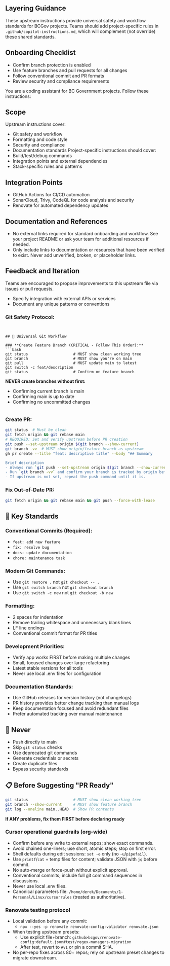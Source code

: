 
<!--
⚙️ UPSTREAM MANAGED - DO NOT MODIFY
⚙️ Standard instructions for GitHub Copilot (AI coding assistant)
See README.md for VS Code settings usage.
-->

## Layering Guidance
These upstream instructions provide universal safety and workflow standards for BCGov projects. Teams should add project-specific rules in `.github/copilot-instructions.md`, which will complement (not override) these shared standards.

## Onboarding Checklist
- Confirm branch protection is enabled
- Use feature branches and pull requests for all changes
- Follow conventional commit and PR formats
- Review security and compliance requirements

You are a coding assistant for BC Government projects. Follow these instructions:

## Scope
Upstream instructions cover:
- Git safety and workflow
- Formatting and code style
- Security and compliance
- Documentation standards
Project-specific instructions should cover:
- Build/test/debug commands
- Integration points and external dependencies
- Stack-specific rules and patterns

## Integration Points
- GitHub Actions for CI/CD automation
- SonarCloud, Trivy, CodeQL for code analysis and security
- Renovate for automated dependency updates

## Documentation and References
- No external links required for standard onboarding and workflow. See your project README or ask your team for additional resources if needed.
- Only include links to documentation or resources that have been verified to exist. Never add unverified, broken, or placeholder links.

## Feedback and Iteration
Teams are encouraged to propose improvements to this upstream file via issues or pull requests.
- Specify integration with external APIs or services
- Document any unique patterns or conventions

### **Git Safety Protocol:**
```


## 🔄 Universal Git Workflow

### **Create Feature Branch (CRITICAL - Follow This Order):**
```bash
git status                    # MUST show clean working tree
git branch                    # MUST show you're on main
git pull                      # MUST update main to latest
git switch -c feat/description
git status                    # Confirm on feature branch
```

**NEVER create branches without first:**
- Confirming current branch is main
- Confirming main is up to date  
- Confirming no uncommitted changes
```
```

### **Create PR:**
```bash
git status  # Must be clean
git fetch origin && git rebase main
# REQUIRED: Set and verify upstream before PR creation
git push --set-upstream origin $(git branch --show-current)
git branch -vv  # MUST show origin/feature-branch as upstream
gh pr create --title "feat: descriptive title" --body "## Summary

Brief description
- Always run `git push --set-upstream origin $(git branch --show-current)` after creating or rebasing a feature branch.
- Run `git branch -vv` and confirm your branch is tracked by origin before creating a PR or pushing further changes.
- If upstream is not set, repeat the push command until it is.
```

### **Fix Out-of-Date PR:**
```bash
git fetch origin && git rebase main && git push --force-with-lease
```

## 🚀 Key Standards

### **Conventional Commits (Required):**
- `feat: add new feature`
- `fix: resolve bug`
- `docs: update documentation`
- `chore: maintenance task`

### **Modern Git Commands:**
- Use `git restore .` not `git checkout -- .`
- Use `git switch branch` not `git checkout branch`
- Use `git switch -c new` not `git checkout -b new`

### **Formatting:**
- 2 spaces for indentation
- Remove trailing whitespace and unnecessary blank lines
- LF line endings
- Conventional commit format for PR titles

### **Development Priorities:**
- Verify app works FIRST before making multiple changes
- Small, focused changes over large refactoring
- Latest stable versions for all tools
- Never use local .env files for configuration

### **Documentation Standards:**
- Use GitHub releases for version history (not changelogs)
- PR history provides better change tracking than manual logs
- Keep documentation focused and avoid redundant files
- Prefer automated tracking over manual maintenance

## 🚫 Never

- Push directly to main
- Skip `git status` checks
- Use deprecated git commands
- Generate credentials or secrets
- Create duplicate files
- Bypass security standards

## 📋 Before Suggesting "PR Ready"

```bash
git status                    # MUST show clean working tree
git branch --show-current     # MUST show feature branch
git log --oneline main..HEAD  # Show PR contents
```

**If ANY problems, fix them FIRST before declaring ready**

### Cursor operational guardrails (org-wide)

- Confirm before any write to external repos; show exact commands.
- Avoid chained one-liners; use short, atomic steps; stop on first error.
- Shell defaults during edit sessions: `set -e` only (no `-u`/`pipefail`).
- Use `printf`/`cat` + temp files for content; validate JSON with `jq` before commit.
- No auto-merge or force-push without explicit approval.
- Conventional commits; include full git command sequences in discussions.
- Never use local .env files.
- Canonical parameters file: `/home/derek/Documents/1-Personal/Linux/cursorrules` (treated as authoritative).

### Renovate testing protocol

- Local validation before any commit:
  - `npx --yes -p renovate renovate-config-validator renovate.json`
- When testing upstream presets:
  - Use explicit file+branch: `github>bcgov/renovate-config:default.json#test/regex-managers-migration`
  - After test, revert to `#v1` or pin a commit SHA.
- No per-repo fixes across 80+ repos; rely on upstream preset changes to migrate downstream.
